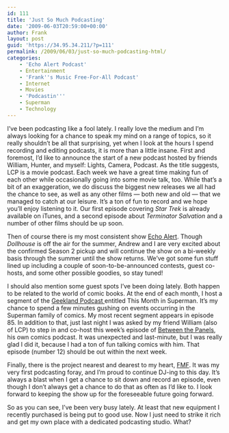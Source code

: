 ```yaml
---
id: 111
title: 'Just So Much Podcasting'
date: '2009-06-03T20:59:00+00:00'
author: Frank
layout: post
guid: 'https://34.95.34.211/?p=111'
permalink: /2009/06/03/just-so-much-podcasting-html/
categories:
    - 'Echo Alert Podcast'
    - Entertainment
    - 'Frank''s Music Free-For-All Podcast'
    - Internet
    - Movies
    - 'Podcastin'''
    - Superman
    - Technology
---
```


<div src="v5">I’ve been podcasting like a fool lately. I really love the medium and I’m always looking for a chance to speak my mind on a range of topics, so it really shouldn’t be all that surprising, yet when I look at the hours I spend recording and editing podcasts, it is more than a little insane. First and foremost, I’d like to announce the start of a new podcast hosted by friends William, Hunter, and myself: Lights, Camera, Podcast. As the title suggests, LCP is a movie podcast. Each week we have a great time making fun of each other while occasionally going into some movie talk, too. While that’s a bit of an exaggeration, we do discuss the biggest new releases we all had the chance to see, as well as any other films — both new and old — that we managed to catch at our leisure. It’s a ton of fun to record and we hope you’ll enjoy listening to it. Our first episode covering <span style="font-style: italic;">Star Trek</span> is already available on iTunes, and a second episode about <span style="font-style: italic;">Terminator Salvation</span> and a number of other films should be up soon.

Then of course there is my most consistent show [Echo Alert](http://echoalertcast.com). Though <span style="font-style: italic;">Dollhouse</span> is off the air for the summer, Andrew and I are very excited about the confirmed Season 2 pickup and will continue the show on a bi-weekly basis through the summer until the show returns. We’ve got some fun stuff lined up including a couple of soon-to-be-announced contests, guest co-hosts, and some other possible goodies, so stay tuned!

I should also mention some guest spots I’ve been doing lately. Both happen to be related to the world of comic books. At the end of each month, I host a segment of the [Geekland Podcast ](http://www.geeklandpodcast.com/)entitled This Month in Superman. It’s my chance to spend a few minutes gushing on events occurring in the Superman family of comics. My most recent segment appears in episode 85. In addition to that, just last night I was asked by my friend William (also of LCP) to step in and co-host this week’s episode of [Between the Panels](http://btpcast.com), his own comics podcast. It was unexpected and last-minute, but I was really glad I did it, because I had a ton of fun talking comics with him. That episode (number 12) should be out within the next week.

Finally, there is the project nearest and dearest to my heart, [FMF](http://frankpodcast.tk/). It was my very first podcasting foray, and I’m proud to continue DJ-ing to this day. It’s always a blast when I get a chance to sit down and record an episode, even though I don’t always get a chance to do that as often as I’d like to. I look forward to keeping the show up for the foreseeable future going forward.

So as you can see, I’ve been very busy lately. At least that new equipment I recently purchased is being put to good use. Now I just need to strike it rich and get my own place with a dedicated podcasting studio. What?

</div>